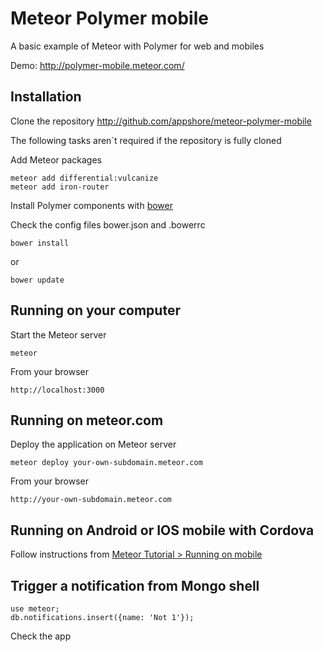 # Meteor Polymer mobile
A basic example of Meteor with Polymer for web and mobiles

Demo: http://polymer-mobile.meteor.com/

## Installation
Clone the repository http://github.com/appshore/meteor-polymer-mobile

The following tasks aren´t required if the repository is fully cloned

Add Meteor packages
```
meteor add differential:vulcanize
meteor add iron-router
```

Install Polymer components with [bower](http://bower.io/)

Check the config files bower.json and .bowerrc
```
bower install
```
or
```
bower update
```

## Running on your computer
Start the Meteor server
```
meteor
```
From your browser
```
http://localhost:3000
```

## Running on meteor.com
Deploy the application on Meteor server
```
meteor deploy your-own-subdomain.meteor.com
```
From your browser
```
http://your-own-subdomain.meteor.com
```

## Running on Android or IOS mobile with Cordova
Follow instructions from [Meteor Tutorial > Running on mobile](https://www.meteor.com/try/7)

## Trigger a notification from Mongo shell
```
use meteor;
db.notifications.insert({name: 'Not 1'});
```
Check the app

